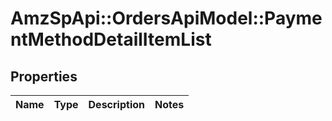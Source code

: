 # AmzSpApi::OrdersApiModel::PaymentMethodDetailItemList

## Properties
Name | Type | Description | Notes
------------ | ------------- | ------------- | -------------

